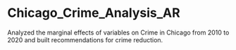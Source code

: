 # Chicago_Crime_Analysis_AR
Analyzed the marginal effects of variables on Crime in Chicago from 2010 to 2020 and built recommendations for crime reduction.
